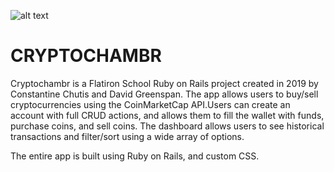 ![alt text](https://i.imgur.com/2uiGXiq.png)

# CRYPTOCHAMBR

Cryptochambr is a Flatiron School Ruby on Rails project created in 2019 by Constantine Chutis and David Greenspan. The app allows users to buy/sell cryptocurrencies using the CoinMarketCap API.Users can create an account with full CRUD actions, and allows them to fill the wallet with funds, purchase coins, and sell coins. The dashboard allows users to see historical transactions and filter/sort using a wide array of options.

The entire app is built using Ruby on Rails, and custom CSS.

